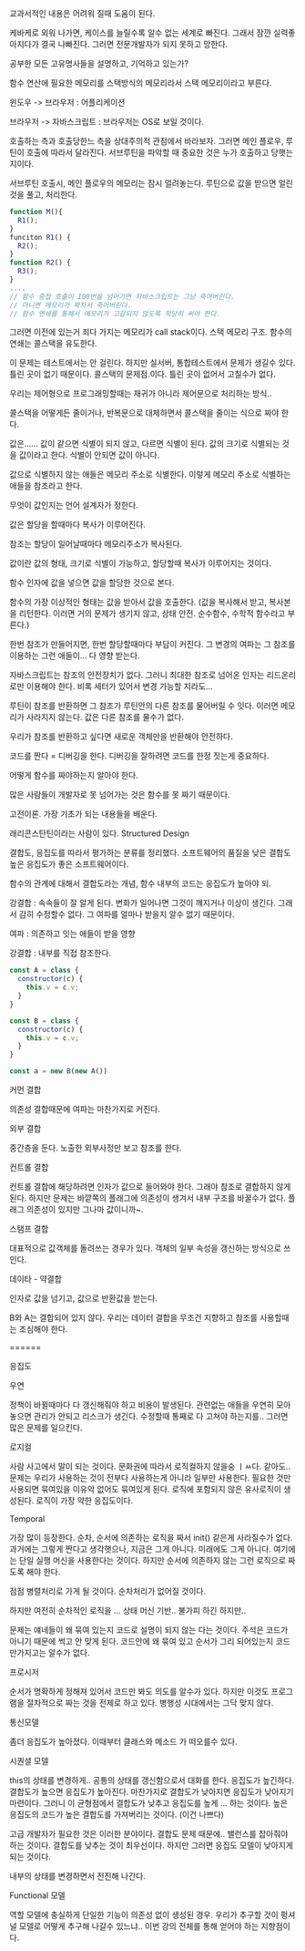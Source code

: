 교과서적인 내용은 어려워 질때 도움이 된다.

케바케로 외워 나가면, 케이스를 늘릴수록 알수 없는 세계로 빠진다. 그래서 잠깐 실력좋아지다가 결국 나빠진다. 그러면 전문개발자가 되지 못하고 망한다.



공부한 모든 고유명사들을 설명하고, 기억하고 있는가? 

함수 연산에 필요한 메모리를 스택방식의 메모리라서 스택 메모리이라고 부른다. 

윈도우 -> 브라우저 : 어플리케이션

브라우저 -> 자바스크립트 : 브라우저는 OS로 보일 것이다.

호출하는 측과 호출당한느 측을 상대주의적 관점에서 바라보자. 그러면 메인 플로우, 루틴이 호출에 따라서 달라진다. 서브루틴을 파악할 때 중요한 것은 누가 호출하고 당햇는지이다.



서브루틴 호출시, 메인 플로우의 메모리는 잠시 얼려놓는다. 루틴으로 값을 받으면 얼린것을 풀고, 처리한다. 

```javascript
function M(){
  R1();
}
funciton R1() {
  R2();
}
function R2() {
  R3();
}
....
// 함수 중첩 호출이 100번을 넘어가면 자바스크립트는 그냥 죽여버린다.
// 아니면 메모리가 꽉차서 죽어버린다.
// 함수 연쇄를 통해서 메모리가 고갈되지 않도록 적당히 써야 한다.
```



그러면 이전에 있는거 죄다 가지는 메모리가 call stack이다. 스택 메모리 구조. 함수의 연쇄는 콜스택을 유도한다. 

이 문제는 테스트에서는 안 걸린다. 하지만 실서버, 통합테스트에서 문제가 생길수 있다. 틀린 곳이 없기 때문이다. 콜스택의 문제점.이다. 틀린 곳이 없어서 고칠수가 없다.

우리는 제어형으로 프로그래밍할때는 재귀가 아니라 제어문으로 처리하는 방식..

콜스택을 어떻게든 줄이거나, 반복문으로 대체하면서 콜스택을 줄이는 식으로 짜야 한다.



값은...... 값이 같으면 식별이 되지 않고, 다르면 식별이 된다. 값의 크기로 식별되는 것을 값이라고 한다. 식별이 안되면 값이 아니다.

값으로 식별하지 않는 애들은 메모리 주소로 식별한다. 이렇게 메모리 주소로 식별하는 애들을 참조라고 한다.

무엇이 값인지는 언어 설계자가 정한다.

값은 할당을 할때마다 복사가 이루어진다.

참조는 할당이 일어날때마다 메모리주소가 복사된다.

값이란 값의 형태, 크기로 식별이 가능하고, 할당할때 복사가 이루어지는 것이다.

함수 인자에 값을 넣으면 값을 할당한 것으로 본다.

함수의 가장 이상적인 형태는 값을 받아서 값을 호출한다. (값을 복사해서 받고, 복사본을 리턴한다. 이러면 거의 문제가 생기지 않고, 상태 안전. 순수함수, 수학적 함수라고 부른다.)

한번 참조가 만들어지면, 한번 할당할때마다 부담이 커진다. 그 변경의 여파는 그 참조를 이용하는 그런 애들이... 다 영향 받는다.

자바스크립트는 참조의 안전장치가 없다. 그러니 최대한 참조로 넘어온 인자는 리드온리로만 이용해야 한다. 비록 세터가 있어서 변경 가능할 지라도...

루틴이 참조를 반환하면 그 참조가 루틴안의 다른 참조를 물어버릴 수 잇다. 이러면 메모리가 사라지지 않는다. 값은 다른 참조를 물수가 없다.

우리가 참조를 반환하고 싶다면 새로운 객체만을 반환해야 안전하다.

코드를 짠다 = 디버깅을 한다. 디버깅을 잘하려면 코드를 한정 짓는게 중요하다.

어떻게 함수를 짜야하는지 알아야 한다.

많은 사람들이 개발자로 못 넘어가는 것은 함수를 못 짜기 때문이다.

고전이론. 가장 기초가 되는 내용들을 배운다.

래리콘스탄틴이라는 사람이 있다. Structured Design 

결합도, 응집도를 따라서 평가하는 분류를 정리했다. 소프트웨어의 품질을 낮은 결합도 높은 응집도가 좋은 소프트웨어이다. 

함수의 관계에 대해서 결합도라는 개념, 함수 내부의 코드는 응집도가 높아야 되.



강결합 : 속속들이 잘 알게 된다. 변화가 일어나면 그것이 꺠지거나 이상이 생긴다. 그래서 감히 수정할수 없다. 그 여파를 얼마나 받을지 알수 없기 때문이다.

여파 : 의존하고 잇는 애들이 받을 영향

강결합 : 내부를 직접 참조한다.

```javascript
const A = class {
  constructor(c) {
    this.v = c.v;
  }
}

const B = class {
  constructor(c) {
    this.v = c.v;
  }
}

const a = new B(new A())

```



커먼 결합

의존성 결합때문에 여파는 마찬가지로 커진다. 



외부 결합

중간층을 둔다. 노출한 외부사정만 보고 참조를 한다.



컨트롤 결합

컨트롤 결합에 해당하려면 인자가 값으로 들어와야 한다. 그래야 참조로 결합하지 않게 된다. 하지만 문제는 바깥쪽의 플래그에 의존성이 생겨서 내부 구조를 바꿀수가 없다. 플래그 의존성이 있지만 그나마 값이니까~. 

스탬프 결합

대표적으로 값객체를 돌려쓰는 경우가 있다.  객체의 일부 속성을 갱신하는 방식으로 쓰인다. 



데이타 - 약결합

인자로 값을 넘기고, 값으로 반환값을 받는다.

B와 A는 결합되어 있지 않다. 우리는 데이터 결합을 무조건 지향하고 참조를 사용할때는 조심해야 한다.



======

응집도



우연

정책이 바뀔때마다 다 갱신해줘야 하고 비용이 발생된다. 관련없는 애들을 우연히 모아놓으면 관리가 안되고 리스크가 생긴다. 수정할때 통째로 다 고쳐야 하는지를.. 그러면 많은 문제를 일으킨다.

로지컬

사람 사고에서 말이 되는 것이다. 문화권에 따라서 로직컬하지 않을숭 ㅣㅆ다. 같아도.. 문제는 우리가 사용하는 것이 전부다 사용하는게 아니라 일부만 사용한다. 필요한 것만 사용되면 묶여있을 이유악 없어도 묶여있게 된다. 로직에 포함되지 않은 유사로직이 생성된다. 로직이 가장 약한 응집도이다. 

Temporal

가장 많이 등장한다. 순차, 순서에 의존하는 로직을 짜서 init() 같은게 사라질수가 없다. 과거에는 그렇게 짠다고 생각햇으나, 지금은 그게 아니다. 미래에도 그게 아니다. 여기에는 단일 실행 머신을 사용한다는 것이다. 하지만 순서에 의존하지 않는 그런 로직으로 짜도록 해야 한다. 

점점 병렬처리로 가게 될 것이다. 순차처리가 없어질 것이다. 

하지만 여전히 순차적인 로직을 ... 상태 머신 기반.. 불가피 하긴 하지만..  

문제는 얘네들이 왜 묶여 있는지 코드로 설명이 되지 않는 다는 것이다. 주석은 코드가 아니기 때문에 썩고 안 맞게 된다. 코드안에 왜 묶여 있고 순서가 그리 되어있는지 코드만가지고는 알수가 없다.



프로시저

순서가 명확하게 정해져 있어서 코드만 봐도 의도를 알수가 있다. 하지만 이것도 프로그램을 절차적으로 짜는 것을 전제로 하고 있다. 병행성 시대에서는 그닥 맞지 않다.

통신모델

좀더 응집도가 높아졌다. 이때부터 클래스와 메소드 가 떠오를수 있다. 

시퀀셜 모델

this의 상태를 변경하게.. 공통의 상태를 갱신함으로서 대화를 한다. 응집도가 높긴하다. 결합도가 높으면 응집도가 높아진다. 마찬가지로 결합도가 낮아지면 응집도가 낮아지기 마련이다. 그러니 이 균형점에서 결합도가 낮추고 응집도를 높게 ... 하는 것이다. 높은 응집도의 코드가 높은 결합도를 가져버리는 것이다. (이건 나쁘다)

고급 개발자가 필요한 것은 이러한 분야이다. 결합도 문제 때문에.. 밸런스를 잡아줘야 하는 것이다. 결합도를 낮추는 것이 최우선이다. 하지만 그러면 응집도 모델이 낮아지게 되는 것이다. 

내부의 상태를 변경하면서 전진해 나간다.

Functional 모델

역할 모델에 충실하게 단일한 기능이 의존성 없이 생성된 경우. 우리가 추구할 것이 펑셔널 모델로 어떻게 추구해 나갈수 있느냐.. 이번 강의 전체를 통해 얻어야 하는 지향점이다.




